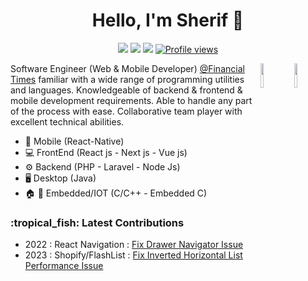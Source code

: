 

<h1 align="center">Hello, I'm Sherif 👋</h1>
<p align="center">
    <a href="https://www.linkedin.com/in/sherif-mohamed-ramadan-b04049120/"><img src="https://img.shields.io/badge/linkedin-%230177B5?style=flat&logo=linkedin&logoColor=white"/></a>
    <a href="https://www.hackerrank.com/Shrief"><img src="https://img.shields.io/badge/hackerRank-%23000?style=flat&logo=HackerRank&logoColor=#00EA64"/></a>
  <a href="https://portfolio-f536f.web.app/"><img src="https://img.shields.io/badge/portfolio-%23FF0000?style=flat&logo=Proto.io&logoColor=white"/></a>
  <a href="#">
      <img src="https://komarev.com/ghpvc/?username=SherifMega&color=yellow" alt="Profile views" />

  </a>
</p>

<img src="https://yt3.googleusercontent.com/ytc/AIdro_ndI2xm7Vhj_ZGTdd1hmWfv40vS_Pj1K9S31-NSBatSCLZb=s900-c-k-c0x00ffffff-no-rj" align="right" width="10%"/>
<img src="https://encrypted-tbn0.gstatic.com/images?q=tbn:ANd9GcSm1tX0dyWDFYrtHCCpLK0xy9i8hjdJYxfQJw&s" align="right" width="10%" />
  

Software Engineer (Web & Mobile Developer) [@Financial Times](https://www.ft.com/) familiar with a wide range of programming utilities and languages. Knowledgeable of backend & frontend & mobile development requirements. Able to handle any part of the process with ease. Collaborative team player with excellent technical abilities.

- 📱 Mobile (React-Native)
- 💻 FrontEnd (React js - Next js - Vue js)
- ⚙ Backend (PHP - Laravel - Node Js)
- 🖥️ Desktop (Java)
- 🏠 🚗 Embedded/IOT (C/C++ - Embedded C)

<h3>:tropical_fish: Latest Contributions</h3>

- 2022 : React Navigation : [Fix Drawer Navigator Issue](https://github.com/react-navigation/react-navigation/pull/10304)
- 2023 : Shopify/FlashList : [Fix Inverted Horizontal List Performance Issue](https://github.com/Shopify/flash-list/pull/851)
